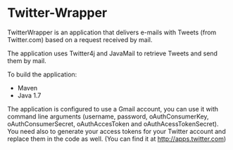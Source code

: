 # Twitter-Wrapper
TwitterWrapper is an application that delivers e-mails with Tweets (from Twitter.com) based on a request received by mail.

The application uses Twitter4j and JavaMail to retrieve Tweets and send them by mail.

To build the application:
- Maven
- Java 1.7

The application is configured to use a Gmail account, you can use it with command line arguments (username, password, oAuthConsumerKey, oAuthConsumerSecret, oAuthAccesToken and oAuthAcessTokenSecret). You need also to generate your access tokens for your Twitter account and replace them in the code as well. (You can find it at http://apps.twitter.com)
